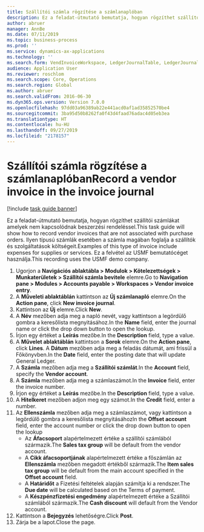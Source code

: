 ```yaml
---
title: Szállítói számla rögzítése a számlanaplóban
description: Ez a feladat-útmutató bemutatja, hogyan rögzíthet szállítói számlákat amelyek nem kapcsolódnak beszerzési rendeléssel.
author: abruer
manager: AnnBe
ms.date: 07/11/2019
ms.topic: business-process
ms.prod: ''
ms.service: dynamics-ax-applications
ms.technology: ''
ms.search.form: VendInvoiceWorkspace, LedgerJournalTable, LedgerJournalTransVendInvoice
audience: Application User
ms.reviewer: roschlom
ms.search.scope: Core, Operations
ms.search.region: Global
ms.author: abruer
ms.search.validFrom: 2016-06-30
ms.dyn365.ops.version: Version 7.0.0
ms.openlocfilehash: 97dd03a96389ab22e441acd0af1ad35852570be4
ms.sourcegitcommit: 3ba95d50b8262fa0f43d4faad76adac4d05eb3ea
ms.translationtype: HT
ms.contentlocale: hu-HU
ms.lasthandoff: 09/27/2019
ms.locfileid: "2178157"
---
```

# <a name="record-a-vendor-invoice-in-the-invoice-journal"></a><span data-ttu-id="15612-103">Szállítói számla rögzítése a számlanaplóban</span><span class="sxs-lookup"><span data-stu-id="15612-103">Record a vendor invoice in the invoice journal</span></span>

[!include [task guide banner](../../includes/task-guide-banner.md)]

<span data-ttu-id="15612-104">Ez a feladat-útmutató bemutatja, hogyan rögzíthet szállítói számlákat amelyek nem kapcsolódnak beszerzési rendeléssel.</span><span class="sxs-lookup"><span data-stu-id="15612-104">This task guide will show how to record vendor invoices that are not associated with purchase orders.</span></span> <span data-ttu-id="15612-105">Ilyen típusú számlák esetében a számla magában foglalja a szállítók és szolgáltatások költségeit.</span><span class="sxs-lookup"><span data-stu-id="15612-105">Examples of this type of invoice include expenses for supplies or services.</span></span>  <span data-ttu-id="15612-106">Ez a felvétel az USMF bemutatócéget használja.</span><span class="sxs-lookup"><span data-stu-id="15612-106">This recording uses the USMF demo company.</span></span>

1. <span data-ttu-id="15612-107">Ugorjon a **Navigációs ablaktábla > Modulok > Kötelezettségek > Munkaterületek > Szállítói számla bevitele** elemre.</span><span class="sxs-lookup"><span data-stu-id="15612-107">Go to **Navigation pane > Modules > Accounts payable > Workspaces > Vendor invoice entry**.</span></span>
2. <span data-ttu-id="15612-108">A **Műveleti ablaktáblán** kattintson az **Új számlanapló** elemre.</span><span class="sxs-lookup"><span data-stu-id="15612-108">On the **Action pane**, click **New invoice journal**.</span></span>
3. <span data-ttu-id="15612-109">Kattintson az **Új** elemre.</span><span class="sxs-lookup"><span data-stu-id="15612-109">Click **New**.</span></span>
4. <span data-ttu-id="15612-110">A **Név** mezőben adja meg a napló nevét, vagy kattintson a legördülő gombra a keresőlista megnyitásához.</span><span class="sxs-lookup"><span data-stu-id="15612-110">In the **Name** field, enter the journal name or click the drop down button to open the lookup.</span></span>
5. <span data-ttu-id="15612-111">Írjon egy értéket a **Leírás** mezőbe.</span><span class="sxs-lookup"><span data-stu-id="15612-111">In the **Description** field, type a value.</span></span>
6. <span data-ttu-id="15612-112">A **Művelet ablaktáblán** kattintson a **Sorok** elemre.</span><span class="sxs-lookup"><span data-stu-id="15612-112">On the **Action pane**, click **Lines**.</span></span> <span data-ttu-id="15612-113">A **Dátum** mezőben adja meg a feladás dátumát, ami frissül a Főkönyvben.</span><span class="sxs-lookup"><span data-stu-id="15612-113">In the **Date** field, enter the posting date that will update General Ledger.</span></span>  
7. <span data-ttu-id="15612-114">A **Számla** mezőben adja meg a **Szállítói számlát**.</span><span class="sxs-lookup"><span data-stu-id="15612-114">In the **Account** field, specify the **Vendor account**.</span></span>
8. <span data-ttu-id="15612-115">A **Számla** mezőben adja meg a számlaszámot.</span><span class="sxs-lookup"><span data-stu-id="15612-115">In the **Invoice** field, enter the invoice number.</span></span>
9. <span data-ttu-id="15612-116">Írjon egy értéket a **Leírás** mezőbe.</span><span class="sxs-lookup"><span data-stu-id="15612-116">In the **Description** field, type a value.</span></span>
10. <span data-ttu-id="15612-117">A **Hitelkeret** mezőben adjon meg egy számot.</span><span class="sxs-lookup"><span data-stu-id="15612-117">In the **Credit** field, enter a number.</span></span>
11. <span data-ttu-id="15612-118">Az **Ellenszámla** mezőben adja meg a számlaszámot, vagy kattintson a legördülő gombra a keresőlista megnyitásához</span><span class="sxs-lookup"><span data-stu-id="15612-118">In the **Offset account** field, enter the account number or click the drop down button to open the lookup</span></span>
    * <span data-ttu-id="15612-119">Az **Áfacsoport** alapértelmezett értéke a szállítói számlából származik.</span><span class="sxs-lookup"><span data-stu-id="15612-119">The **Sales tax group** will be default from the vendor account.</span></span>  
    * <span data-ttu-id="15612-120">A **Cikk áfacsoportjának** alapértelmezett értéke a főszámlán az **Ellenszámla** mezőben megadott értékből származik.</span><span class="sxs-lookup"><span data-stu-id="15612-120">The **Item sales tax group** will be default from the main account specified in the **Offset account** field.</span></span>  
    * <span data-ttu-id="15612-121">A **Határidőt** a Fizetési feltételek alapján számítja ki a rendszer.</span><span class="sxs-lookup"><span data-stu-id="15612-121">The **Due date** will be calculated based on the Terms of payment.</span></span>  
    * <span data-ttu-id="15612-122">A **Készpénzfizetési engedmény** alapértelmezett értéke a Szállítói számlából származik.</span><span class="sxs-lookup"><span data-stu-id="15612-122">The **Cash discount** will default from the Vendor account.</span></span>  
12. <span data-ttu-id="15612-123">Kattintson a **Bejegyzés** lehetőségre.</span><span class="sxs-lookup"><span data-stu-id="15612-123">Click **Post**.</span></span>
13. <span data-ttu-id="15612-124">Zárja be a lapot.</span><span class="sxs-lookup"><span data-stu-id="15612-124">Close the page.</span></span>

